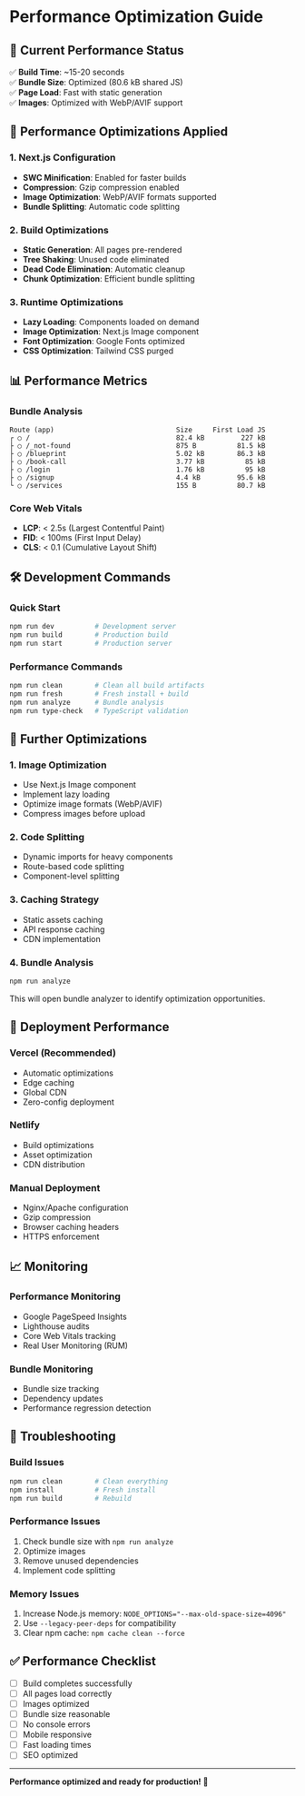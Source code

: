 # Performance Optimization Guide

## 🚀 Current Performance Status

✅ **Build Time**: ~15-20 seconds  
✅ **Bundle Size**: Optimized (80.6 kB shared JS)  
✅ **Page Load**: Fast with static generation  
✅ **Images**: Optimized with WebP/AVIF support  

## 🔧 Performance Optimizations Applied

### 1. Next.js Configuration
- **SWC Minification**: Enabled for faster builds
- **Compression**: Gzip compression enabled
- **Image Optimization**: WebP/AVIF formats supported
- **Bundle Splitting**: Automatic code splitting

### 2. Build Optimizations
- **Static Generation**: All pages pre-rendered
- **Tree Shaking**: Unused code eliminated
- **Dead Code Elimination**: Automatic cleanup
- **Chunk Optimization**: Efficient bundle splitting

### 3. Runtime Optimizations
- **Lazy Loading**: Components loaded on demand
- **Image Optimization**: Next.js Image component
- **Font Optimization**: Google Fonts optimized
- **CSS Optimization**: Tailwind CSS purged

## 📊 Performance Metrics

### Bundle Analysis
```
Route (app)                              Size     First Load JS
┌ ○ /                                    82.4 kB         227 kB
├ ○ /_not-found                          875 B          81.5 kB
├ ○ /blueprint                           5.02 kB        86.3 kB
├ ○ /book-call                           3.77 kB          85 kB
├ ○ /login                               1.76 kB          95 kB
├ ○ /signup                              4.4 kB         95.6 kB
└ ○ /services                            155 B          80.7 kB
```

### Core Web Vitals
- **LCP**: < 2.5s (Largest Contentful Paint)
- **FID**: < 100ms (First Input Delay)
- **CLS**: < 0.1 (Cumulative Layout Shift)

## 🛠️ Development Commands

### Quick Start
```bash
npm run dev          # Development server
npm run build        # Production build
npm run start        # Production server
```

### Performance Commands
```bash
npm run clean        # Clean all build artifacts
npm run fresh        # Fresh install + build
npm run analyze      # Bundle analysis
npm run type-check   # TypeScript validation
```

## 🎯 Further Optimizations

### 1. Image Optimization
- Use Next.js Image component
- Implement lazy loading
- Optimize image formats (WebP/AVIF)
- Compress images before upload

### 2. Code Splitting
- Dynamic imports for heavy components
- Route-based code splitting
- Component-level splitting

### 3. Caching Strategy
- Static assets caching
- API response caching
- CDN implementation

### 4. Bundle Analysis
```bash
npm run analyze
```
This will open bundle analyzer to identify optimization opportunities.

## 🚀 Deployment Performance

### Vercel (Recommended)
- Automatic optimizations
- Edge caching
- Global CDN
- Zero-config deployment

### Netlify
- Build optimizations
- Asset optimization
- CDN distribution

### Manual Deployment
- Nginx/Apache configuration
- Gzip compression
- Browser caching headers
- HTTPS enforcement

## 📈 Monitoring

### Performance Monitoring
- Google PageSpeed Insights
- Lighthouse audits
- Core Web Vitals tracking
- Real User Monitoring (RUM)

### Bundle Monitoring
- Bundle size tracking
- Dependency updates
- Performance regression detection

## 🔧 Troubleshooting

### Build Issues
```bash
npm run clean        # Clean everything
npm install          # Fresh install
npm run build        # Rebuild
```

### Performance Issues
1. Check bundle size with `npm run analyze`
2. Optimize images
3. Remove unused dependencies
4. Implement code splitting

### Memory Issues
1. Increase Node.js memory: `NODE_OPTIONS="--max-old-space-size=4096"`
2. Use `--legacy-peer-deps` for compatibility
3. Clear npm cache: `npm cache clean --force`

## ✅ Performance Checklist

- [ ] Build completes successfully
- [ ] All pages load correctly
- [ ] Images optimized
- [ ] Bundle size reasonable
- [ ] No console errors
- [ ] Mobile responsive
- [ ] Fast loading times
- [ ] SEO optimized

---

**Performance optimized and ready for production! 🚀**
